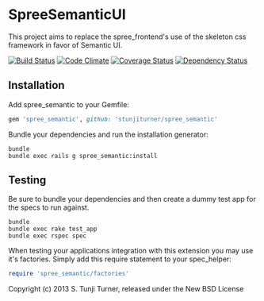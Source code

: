 SpreeSemanticUI
==============

This project aims to replace the spree_frontend's use of the skeleton css framework in favor of Semantic UI.

[![Build Status](https://secure.travis-ci.org/jdutil/spree_bootstrap.png)](http://travis-ci.org/jdutil/spree_bootstrap)
[![Code Climate](https://codeclimate.com/github/jdutil/spree_bootstrap.png)](https://codeclimate.com/github/jdutil/spree_bootstrap)
[![Coverage Status](https://coveralls.io/repos/jdutil/spree_bootstrap/badge.png?branch=master)](https://coveralls.io/r/jdutil/spree_bootstrap)
[![Dependency Status](https://gemnasium.com/jdutil/spree_bootstrap.png?travis)](https://gemnasium.com/jdutil/spree_bootstrap)


Installation
------------

Add spree_semantic to your Gemfile:

```ruby
gem 'spree_semantic', github: 'stunjiturner/spree_semantic'
```

Bundle your dependencies and run the installation generator:

```shell
bundle
bundle exec rails g spree_semantic:install
```

Testing
-------

Be sure to bundle your dependencies and then create a dummy test app for the specs to run against.

```shell
bundle
bundle exec rake test_app
bundle exec rspec spec
```

When testing your applications integration with this extension you may use it's factories.
Simply add this require statement to your spec_helper:

```ruby
require 'spree_semantic/factories'
```

Copyright (c) 2013 S. Tunji Turner, released under the New BSD License

